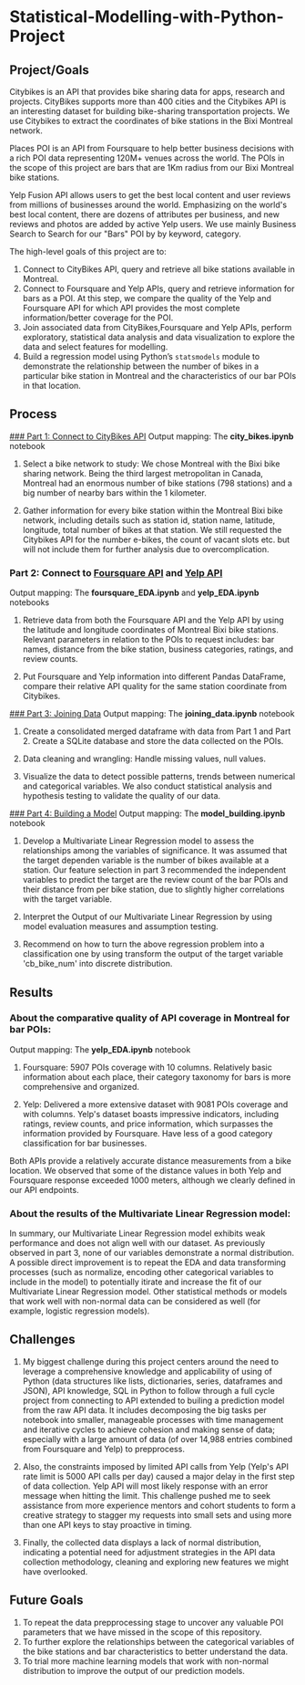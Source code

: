 # Statistical-Modelling-with-Python-Project

## Project/Goals

Citybikes is an API that provides bike sharing data for apps, research and projects.
CityBikes supports more than 400 cities and the Citybikes API is an interesting dataset for building bike-sharing transportation projects. We use Citybikes to extract the coordinates of bike stations in the Bixi Montreal network.

Places POI is an API from Foursquare to help better business decisions with a rich POI data representing 120M+ venues across the world. The POIs in the scope of this project are bars that are 1Km radius from our Bixi Montreal bike stations.

Yelp Fusion API allows users to get the best local content and user reviews from millions of businesses around the world. Emphasizing on the world's best local content, there are dozens of attributes per business, and new reviews and photos are added by active Yelp users. We use mainly Business Search to Search for our "Bars" POI by by keyword, category.

The high-level goals of this project are to:

1. Connect to CityBikes API, query and retrieve all bike stations available in Montreal.
2. Connect to Foursquare and Yelp APIs, query and retrieve information for bars as a POI. At this step, we compare the quality of the Yelp and Foursquare API for which API provides the most complete information/better coverage for the POI.
3. Join associated data from CityBikes,Foursquare and Yelp APIs, perform exploratory, statistical data analysis and data visualization to explore the data and select features for modelling.
4. Build a regression model using Python’s `statsmodels` module to demonstrate the relationship between the number of bikes in a particular bike station in Montreal and the characteristics of our bar POIs in that location.

## Process

[### Part 1: Connect to CityBikes API](/notebooks/city_bikes.ipynb)
Output mapping: The **city_bikes.ipynb** notebook

1. Select a bike network to study: We chose Montreal with the Bixi bike sharing network. Being the third largest metropolitan in Canada, Montreal had an enormous number of bike stations (798 stations) and a big number of nearby bars within the 1 kilometer.

2. Gather information for every bike station within the Montreal Bixi bike network, including details such as station id, station name, latitude, longitude, total number of bikes at that station. We still requested the Citybikes API for the number e-bikes, the count of vacant slots etc. but will not include them for further analysis due to overcomplication.

### Part 2: Connect to [Foursquare API](/notebooks/foursquare_EDA.ipynb) and [Yelp API](/notebooks/yelp_EDA.ipynb)
Output mapping: The **foursquare_EDA.ipynb** and **yelp_EDA.ipynb** notebooks

1. Retrieve data from both the Foursquare API and the Yelp API by using the latitude and longitude coordinates of Montreal Bixi bike stations. Relevant parameters in relation to the POIs to request includes: bar names, distance from the bike station, business categories, ratings, and review counts.

2. Put Foursquare and Yelp information into different Pandas DataFrame, compare their relative API quality for the same station coordinate from Citybikes.

[### Part 3: Joining Data](/notebooks/joining_data.ipynb)
Output mapping: The **joining_data.ipynb** notebook

1. Create a consolidated merged dataframe with data from Part 1 and Part 2. Create a SQLite database and store the data collected on the POIs.

2. Data cleaning and wrangling: Handle missing values, null values.

3. Visualize the data to detect possible patterns, trends between numerical and categorical variables. We also conduct statistical analysis and hypothesis testing to validate the quality of our data.

[### Part 4: Building a Model](/notebooks/model_building.ipynb)
Output mapping: The **model_building.ipynb** notebook

1. Develop a Multivariate Linear Regression model to assess the relationships among the variables of significance. It was assumed that the target dependen variable is the number of bikes available at a station. Our feature selection in part 3 recommended the independent variables to predict the target are the review count of the bar POIs and their distance from per bike station, due to slightly higher correlations with the target variable.

2. Interpret the Output of our Multivariate Linear Regression by using model evaluation measures and assumption testing.

3. Recommend on how to turn the above regression problem into a classification one by using transform the output of the target variable 'cb_bike_num' into discrete distribution.


## Results

### About the comparative quality of API coverage in Montreal for bar POIs:
Output mapping: The **yelp_EDA.ipynb** notebook

1. Foursquare: 5907 POIs coverage with 10 columns. Relatively basic information about each place, their category taxonomy for bars is more comprehensive and organized.

2. Yelp: Delivered a more extensive dataset with 9081 POIs coverage and with columns. Yelp's dataset boasts impressive indicators, including ratings, review counts, and price information, which surpasses the information provided by Foursquare. Have less of a good category classification for bar businesses.

Both APIs provide a relatively accurate distance measurements from a bike location. We observed that some of the distance values in both Yelp and Foursquare response exceeded 1000 meters, although we clearly defined in our API endpoints.

### About the results of the Multivariate Linear Regression model:

In summary, our Multivariate Linear Regression model exhibits weak performance and does not align well with our dataset. As previously observed in part 3, none of our variables demonstrate a normal distribution. A possible direct improvement is to repeat the EDA and data transforming processes (such as normalize, encoding other categorical variables to include in the model) to potentially itirate and increase the fit of our Multivariate Linear Regression model. Other statistical methods or models that work well with non-normal data can be considered as well (for example, logistic regression models).

## Challenges 

1. My biggest challenge during this project centers around the need to leverage a comprehensive knowledge and applicability of using of Python (data structures like lists, dictionaries, series, dataframes and JSON), API knowledge, SQL in Python to follow through a full cycle project from connecting to API extended to builing a prediction model from the raw API data. It includes decomposing the big tasks per notebook into smaller, manageable processes with time management and iterative cycles to achieve cohesion and making sense of data; especially with a large amount of data (of over 14,988 entries combined from Foursquare and Yelp) to prepprocess. 

2. Also, the constraints imposed by limited API calls from Yelp (Yelp's API rate limit is 5000 API calls per day) caused a major delay in the first step of data collection. Yelp API will most likely response with an error message when hitting the limit. This challenge pushed me to seek assistance from more experience mentors and cohort students to form a creative strategy to stagger my requests into small sets and using more than one API keys to stay proactive in timing.

3. Finally, the collected data displays a lack of normal distribution, indicating a potential need for adjustment strategies in the API data collection methodology, cleaning and exploring new features we might have overlooked.

## Future Goals

1. To repeat the data prepprocessing stage to uncover any valuable POI parameters that we have missed in the scope of this repository.
2. To further explore the relationships between the categorical variables of the bike stations and bar characteristics to better understand the data.
3. To trial more machine learning models that work with non-normal distribution to improve the output of our prediction models.
